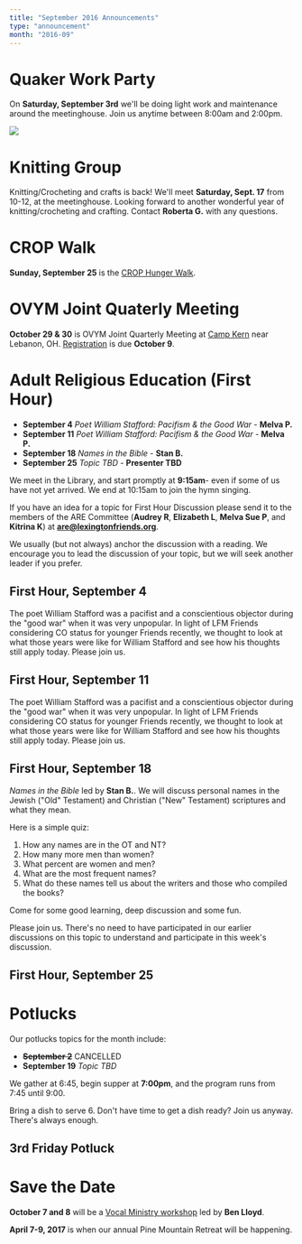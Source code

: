 ```yaml
---
title: "September 2016 Announcements"
type: "announcement"
month: "2016-09"
---
```


# Quaker Work Party

On **Saturday, September 3rd** we'll be doing light work and maintenance around
the meetinghouse.  Join us anytime between 8:00am and 2:00pm.

![](/images/work-party-20160903.jpg)

# Knitting Group

Knitting/Crocheting and crafts is back!  We'll meet **Saturday, Sept. 17** from
10-12, at the meetinghouse.  Looking forward to another wonderful year of
knitting/crocheting and crafting.  Contact **Roberta G.** with any questions.

# CROP Walk

**Sunday, September 25** is the [CROP Hunger Walk](http://www.crophungerwalk.org/lexingtonky).

# OVYM Joint Quaterly Meeting

**October 29 & 30** is OVYM Joint Quarterly Meeting at [Camp Kern](http://campkern.org/) near Lebanon, OH.  [Registration](http://ovym.quaker.org/qmdocuments/2016JQMRegistration.pdf) is due **October 9**.


# Adult Religious Education (First Hour)

* **September 4** *Poet William Stafford: Pacifism & the Good War* - **Melva P.**
* **September 11** *Poet William Stafford: Pacifism & the Good War* - **Melva P.**
* **September 18** *Names in the Bible* - **Stan B.**
* **September 25** *Topic TBD* - **Presenter TBD**

We meet in the Library, and start promptly at **9:15am**- even if some of us have
not yet arrived.  We end at 10:15am to join the hymn singing.

If you have an idea for a topic for First Hour Discussion please send it to
the members of the ARE Committee (**Audrey R**, **Elizabeth L**, **Melva
Sue P**, and **Kitrina K**) at **are@lexingtonfriends.org**.

We usually (but not always) anchor the discussion with a reading.  We encourage
you to lead the discussion of your topic, but we will seek another leader if
you prefer.

## First Hour, September 4

The poet William Stafford was a pacifist and a conscientious objector during
the "good war" when it was very unpopular. In light of LFM Friends
considering CO status for younger Friends recently, we thought to look at what
those years were like for William Stafford and see how his thoughts still apply
today. Please join us.

## First Hour, September 11

The poet William Stafford was a pacifist and a conscientious objector during
the "good war" when it was very unpopular. In light of LFM Friends
considering CO status for younger Friends recently, we thought to look at what
those years were like for William Stafford and see how his thoughts still apply
today. Please join us.

## First Hour, September 18

*Names in the Bible* led by **Stan B.**. We will discuss personal names in the
Jewish ("Old" Testament) and Christian ("New" Testament) scriptures and what
they mean.

Here is a simple quiz: 

1. How any names are in the OT and NT? 
2. How many more men than women? 
3. What percent are women and men? 
4. What are the most frequent names? 
5. What do these names tell us about the writers and those who compiled the books?

Come for some good learning, deep discussion and some fun.

Please join us.  There's no need to have participated in our earlier
discussions on this topic to understand and participate in this week's
discussion.

## First Hour, September 25

# Potlucks

Our potlucks topics for the month include:

* ~~**September 2**~~ CANCELLED
* **September 19** *Topic TBD*

We gather at 6:45, begin supper at **7:00pm**, and the program runs from 7:45 until 9:00.

Bring a dish to serve 6. Don't have time to get a dish ready?  Join us anyway.
There's always enough.  

## 3rd Friday Potluck

# Save the Date

**October 7 and 8** will be a [Vocal Ministry workshop](/announcents/2016-10/#vocal-ministry-workshop) led by **Ben Lloyd**.

**April 7-9, 2017** is when our annual Pine Mountain Retreat will be happening.


